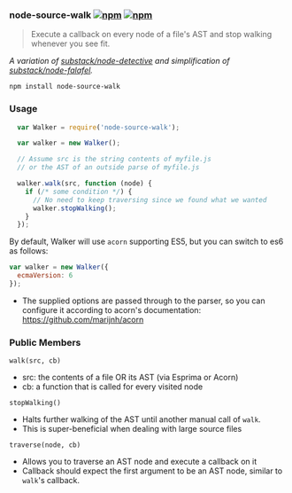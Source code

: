 ### node-source-walk [![npm](http://img.shields.io/npm/v/node-source-walk.svg)](https://npmjs.org/package/node-source-walk) [![npm](http://img.shields.io/npm/dm/node-source-walk.svg)](https://npmjs.org/package/node-source-walk)

> Execute a callback on every node of a file's AST and stop walking whenever you see fit.

*A variation of [substack/node-detective](https://github.com/substack/node-detective)
and simplification of [substack/node-falafel](https://github.com/substack/node-falafel).*

`npm install node-source-walk`

### Usage

```javascript
  var Walker = require('node-source-walk');

  var walker = new Walker();

  // Assume src is the string contents of myfile.js
  // or the AST of an outside parse of myfile.js

  walker.walk(src, function (node) {
    if (/* some condition */) {
      // No need to keep traversing since we found what we wanted
      walker.stopWalking();
    }
  });

```

By default, Walker will use `acorn` supporting ES5, but you can switch to es6 as follows:

```js
var walker = new Walker({
  ecmaVersion: 6
});
```

* The supplied options are passed through to the parser, so you can configure it according
to acorn's documentation: https://github.com/marijnh/acorn

### Public Members

`walk(src, cb)`

* src: the contents of a file OR its AST (via Esprima or Acorn)
* cb: a function that is called for every visited node

`stopWalking()`

* Halts further walking of the AST until another manual call of `walk`.
* This is super-beneficial when dealing with large source files

`traverse(node, cb)`

* Allows you to traverse an AST node and execute a callback on it
* Callback should expect the first argument to be an AST node, similar to `walk`'s callback.
